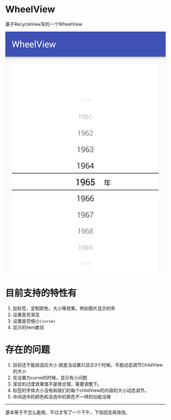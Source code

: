 # WheelView
基于RecycleView写的一个WheelView

![](art/demo.png)

# 目前支持的特性有

1. 加标签，定制颜色，大小等效果。例如图片显示的年
2. 设置是否渐显
3. 设置是否缩小`(curve)`
4. 显示的item数目

# 存在的问题

1. 目前还不能自适应大小
   就是当设置只显示3个时候，不能动态调节ChildView的大小
2. 在设置为curve的时候，显示有小问题
3. 渐显的过度效果值不是很合理，需要调整下。
4. 标签的字体大小没有和我们的每个childView的内容的大小动态调节。
5. 中间选中的颜色和没选中的原色不一样的功能没做

---



基本等于不怎么能用，不过才写了一个下午，下班回去再改改。
